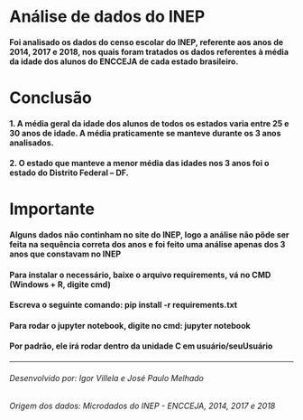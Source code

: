 # **Análise de dados do INEP**
#### Foi analisado os dados do censo escolar do INEP, referente aos anos de 2014, 2017 e 2018, nos quais foram tratados os dados referentes à média da idade dos alunos do ENCCEJA de cada estado brasileiro.
# **Conclusão**
#### 1.	A média geral da idade dos alunos de todos os estados varia entre 25 e 30 anos de idade. A média praticamente se manteve durante os 3 anos analisados.
#### 2.	O estado que manteve a menor média das idades nos 3 anos foi o estado do Distrito Federal – DF.
# **Importante**
#### Alguns dados não continham no site do INEP, logo a análise não pôde ser feita na sequência correta dos anos e foi feito uma análise apenas dos 3 anos que constavam no INEP
#### Para instalar o necessário, baixe o arquivo requirements, vá no CMD (Windows + R, digite cmd)
#### Escreva o seguinte comando: pip install -r requirements.txt
#### Para rodar o jupyter notebook, digite no cmd: jupyter notebook
#### Por padrão, ele irá rodar dentro da unidade C em usuário/seuUsuário
_____________________________________________________________________________________________________________________________________________________
###### Desenvolvido por: Igor Villela e José Paulo Melhado
###### Origem dos dados: Microdados do INEP - ENCCEJA, 2014, 2017 e 2018 

